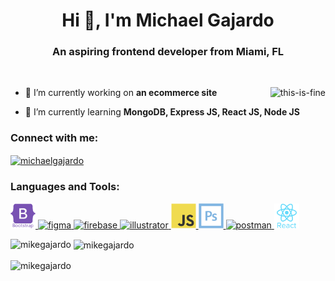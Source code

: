 <h1 align="center">Hi 👋, I'm Michael Gajardo</h1>
<h3 align="center">An aspiring frontend developer from Miami, FL</h3>
<p>&nbsp;</p>
<img align="right" alt="this-is-fine" width:"20" src="https://c.tenor.com/u0klUzowm-0AAAAC/this-is-fine-fire.gif">

- 🔭 I’m currently working on **an ecommerce site**

- 🌱 I’m currently learning **MongoDB, Express JS, React JS, Node JS**

<h3 align="left">Connect with me:</h3>
<p align="left">
<a href="https://linkedin.com/in/michaelgajardo" target="blank"><img align="center" src="https://raw.githubusercontent.com/rahuldkjain/github-profile-readme-generator/master/src/images/icons/Social/linked-in-alt.svg" alt="michaelgajardo" height="30" width="40" /></a>
</p>

<h3 align="left">Languages and Tools:</h3>
<p align="left"> <a href="https://getbootstrap.com" target="_blank" rel="noreferrer"> <img src="https://raw.githubusercontent.com/devicons/devicon/master/icons/bootstrap/bootstrap-plain-wordmark.svg" alt="bootstrap" width="40" height="40"/> </a> <a href="https://www.figma.com/" target="_blank" rel="noreferrer"> <img src="https://www.vectorlogo.zone/logos/figma/figma-icon.svg" alt="figma" width="40" height="40"/> </a> <a href="https://firebase.google.com/" target="_blank" rel="noreferrer"> <img src="https://www.vectorlogo.zone/logos/firebase/firebase-icon.svg" alt="firebase" width="40" height="40"/> </a> <a href="https://www.adobe.com/in/products/illustrator.html" target="_blank" rel="noreferrer"> <img src="https://www.vectorlogo.zone/logos/adobe_illustrator/adobe_illustrator-icon.svg" alt="illustrator" width="40" height="40"/> </a> <a href="https://developer.mozilla.org/en-US/docs/Web/JavaScript" target="_blank" rel="noreferrer"> <img src="https://raw.githubusercontent.com/devicons/devicon/master/icons/javascript/javascript-original.svg" alt="javascript" width="40" height="40"/> </a> <a href="https://www.photoshop.com/en" target="_blank" rel="noreferrer"> <img src="https://raw.githubusercontent.com/devicons/devicon/master/icons/photoshop/photoshop-line.svg" alt="photoshop" width="40" height="40"/> </a> <a href="https://postman.com" target="_blank" rel="noreferrer"> <img src="https://www.vectorlogo.zone/logos/getpostman/getpostman-icon.svg" alt="postman" width="40" height="40"/> </a> <a href="https://reactjs.org/" target="_blank" rel="noreferrer"> <img src="https://raw.githubusercontent.com/devicons/devicon/master/icons/react/react-original-wordmark.svg" alt="react" width="40" height="40"/> </a> </p>

<p><img align="left" src="https://github-readme-stats.vercel.app/api/top-langs?username=mikegajardo&show_icons=true&locale=en&layout=compact" alt="mikegajardo" /></p>

<p>&nbsp;<img align="center" src="https://github-readme-stats.vercel.app/api?username=mikegajardo&show_icons=true&locale=en" alt="mikegajardo" /></p>

<p><img align="center" src="https://github-readme-streak-stats.herokuapp.com/?user=mikegajardo&" alt="mikegajardo" /></p>
